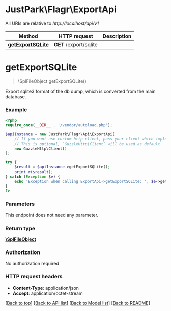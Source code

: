 # JustPark\Flagr\ExportApi

All URIs are relative to *http://localhost/api/v1*

Method | HTTP request | Description
------------- | ------------- | -------------
[**getExportSQLite**](ExportApi.md#getExportSQLite) | **GET** /export/sqlite | 


# **getExportSQLite**
> \SplFileObject getExportSQLite()



Export sqlite3 format of the db dump, which is converted from the main database.

### Example
```php
<?php
require_once(__DIR__ . '/vendor/autoload.php');

$apiInstance = new JustPark\Flagr\Api\ExportApi(
    // If you want use custom http client, pass your client which implements `GuzzleHttp\ClientInterface`.
    // This is optional, `GuzzleHttp\Client` will be used as default.
    new GuzzleHttp\Client()
);

try {
    $result = $apiInstance->getExportSQLite();
    print_r($result);
} catch (Exception $e) {
    echo 'Exception when calling ExportApi->getExportSQLite: ', $e->getMessage(), PHP_EOL;
}
?>
```

### Parameters
This endpoint does not need any parameter.

### Return type

[**\SplFileObject**](../Model/\SplFileObject.md)

### Authorization

No authorization required

### HTTP request headers

 - **Content-Type**: application/json
 - **Accept**: application/octet-stream

[[Back to top]](#) [[Back to API list]](../../README.md#documentation-for-api-endpoints) [[Back to Model list]](../../README.md#documentation-for-models) [[Back to README]](../../README.md)

